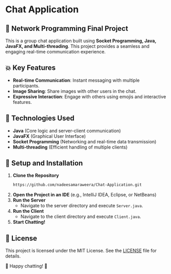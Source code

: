 # Chat Application

## 🚀 Network Programming Final Project

This is a group chat application built using **Socket Programming, Java, JavaFX, and Multi-threading**. This project provides a seamless and engaging real-time communication experience.

## 💥 Key Features

- **Real-time Communication**: Instant messaging with multiple participants.
- **Image Sharing**: Share images with other users in the chat.
- **Expressive Interaction**: Engage with others using emojis and interactive features.

## 📌 Technologies Used
- **Java** (Core logic and server-client communication)
- **JavaFX** (Graphical User Interface)
- **Socket Programming** (Networking and real-time data transmission)
- **Multi-threading** (Efficient handling of multiple clients)

## 🔧 Setup and Installation
1. **Clone the Repository**
   ```bash
   https://github.com/nadeesamaraweera/Chat-Application.git
   ```
2. **Open the Project in an IDE** (e.g., IntelliJ IDEA, Eclipse, or NetBeans)
3. **Run the Server**
   - Navigate to the server directory and execute `Server.java`.
4. **Run the Client**
   - Navigate to the client directory and execute `Client.java`.
5. **Start Chatting!**

## 📜 License
This project is licensed under the MIT License. See the [LICENSE](LICENSE) file for details.

🚀 Happy chatting! 🎉

